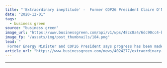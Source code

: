 ```yaml
---
title: "'Extraordinary ineptitude' -  Former COP26 President Claire O'Neill accuses Number 10 of 'cavalier' attitude to Climate Summit"
date: "2020-12-01"
tags: 
  - business green
source: "business green"
image_url: "https://www.businessgreen.com/api/v1/wps/48cc8a4/6dc90cc4-ba47-4697-a5a6-c6574692abc4/8/Screenshot-2020-12-01-at-14-37-53-185x114.png"
image_fp: "/assets/img/post_thumbnails/184.png"
lead: "
 Former Energy Minister and COP26 President says progress has been made in recent months, but warns Ministers continue to underestimate need for intense focus on climate efforts in the lead up to crucial Glasgow Summit ..."
article_url: "https://www.businessgreen.com/news/4024277/extraordinary-ineptitude-former-cop26-president-clare-neill-accuses-cavalier-attitude-climate-summit"
---
```


---
